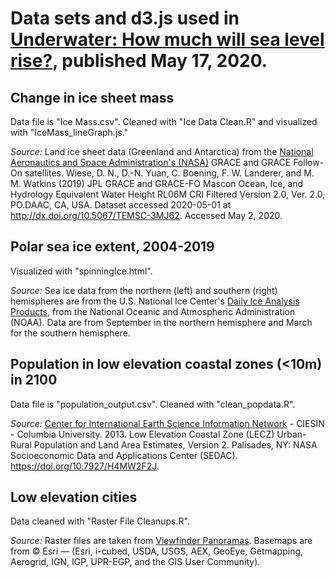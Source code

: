 # Data sets and d3.js used in [Underwater: How much will sea level rise?](https://www.dataetc.org/2020/05/17/sea-level.html), published May 17, 2020.

## Change in ice sheet mass

Data file is "Ice Mass.csv". Cleaned with "Ice Data Clean.R" and visualized with "IceMass_lineGraph.js."

*Source:* Land ice sheet data (Greenland and Antarctica) from the [National Aeronautics and Space Administration's (NASA)](https://climate.nasa.gov/vital-signs/ice-sheets/) GRACE and GRACE Follow-On satellites. Wiese, D. N., D.-N. Yuan, C. Boening, F. W. Landerer, and M. M. Watkins (2019) JPL GRACE and GRACE-FO Mascon Ocean, Ice, and Hydrology Equivalent Water Height RL06M CRI Filtered Version 2.0, Ver. 2.0, PO.DAAC, CA, USA. Dataset accessed 2020-05-01 at http://dx.doi.org/10.5067/TEMSC-3MJ62. Accessed May 2, 2020.

## Polar sea ice extent, 2004-2019

Visualized with "spinningIce.html".

*Source:* Sea ice data from the northern (left) and southern (right) hemispheres are from the U.S. National Ice Center's [Daily Ice Analysis Products](https://www.natice.noaa.gov/products/daily_products.html), from the National Oceanic and Atmospheric Administration (NOAA). Data are from September in the northern hemisphere and March for the southern hemisphere.

## Population in low elevation coastal zones (<10m) in 2100

Data file is "population_output.csv".  Cleaned with "clean_popdata.R".

*Source:* [Center for International Earth Science Information Network](https://sedac.ciesin.columbia.edu/data/set/lecz-urban-rural-population-land-area-estimates-v2) - CIESIN - Columbia University. 2013. Low Elevation Coastal Zone (LECZ) Urban-Rural Population and Land Area Estimates, Version 2. Palisades, NY: NASA Socioeconomic Data and Applications Center (SEDAC). https://doi.org/10.7927/H4MW2F2J.

## Low elevation cities

Data cleaned with "Raster File Cleanups.R".

*Source:* Raster files are taken from [Viewfinder Panoramas](http://viewfinderpanoramas.org/). Basemaps are from © Esri — (Esri, i-cubed, USDA, USGS, AEX, GeoEye, Getmapping, Aerogrid, IGN, IGP, UPR-EGP, and the GIS User Community).
